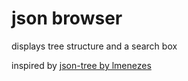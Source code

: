 # json browser
displays tree structure and a search box

inspired by [json-tree by lmenezes](https://github.com/lmenezes/json-tree)
